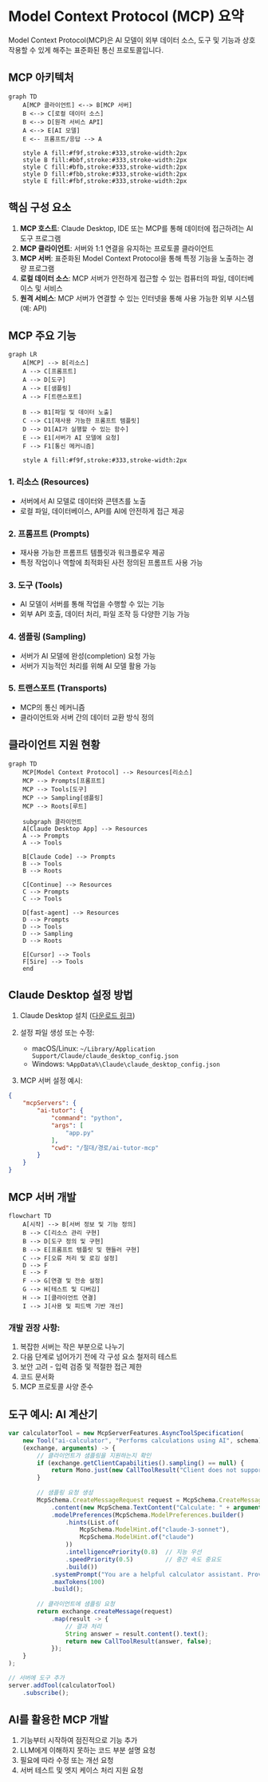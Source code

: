 # Model Context Protocol (MCP) 요약

Model Context Protocol(MCP)은 AI 모델이 외부 데이터 소스, 도구 및 기능과 상호 작용할 수 있게 해주는 표준화된 통신 프로토콜입니다.

## MCP 아키텍처

```mermaid
graph TD
    A[MCP 클라이언트] <--> B[MCP 서버]
    B <--> C[로컬 데이터 소스]
    B <--> D[원격 서비스 API]
    A <--> E[AI 모델]
    E <-- 프롬프트/응답 --> A
    
    style A fill:#f9f,stroke:#333,stroke-width:2px
    style B fill:#bbf,stroke:#333,stroke-width:2px
    style C fill:#bfb,stroke:#333,stroke-width:2px
    style D fill:#fbb,stroke:#333,stroke-width:2px
    style E fill:#fbf,stroke:#333,stroke-width:2px
```

## 핵심 구성 요소

1. **MCP 호스트**: Claude Desktop, IDE 또는 MCP를 통해 데이터에 접근하려는 AI 도구 프로그램
2. **MCP 클라이언트**: 서버와 1:1 연결을 유지하는 프로토콜 클라이언트
3. **MCP 서버**: 표준화된 Model Context Protocol을 통해 특정 기능을 노출하는 경량 프로그램
4. **로컬 데이터 소스**: MCP 서버가 안전하게 접근할 수 있는 컴퓨터의 파일, 데이터베이스 및 서비스
5. **원격 서비스**: MCP 서버가 연결할 수 있는 인터넷을 통해 사용 가능한 외부 시스템(예: API)

## MCP 주요 기능

```mermaid
graph LR
    A[MCP] --> B[리소스]
    A --> C[프롬프트]
    A --> D[도구]
    A --> E[샘플링]
    A --> F[트랜스포트]
    
    B --> B1[파일 및 데이터 노출]
    C --> C1[재사용 가능한 프롬프트 템플릿]
    D --> D1[AI가 실행할 수 있는 함수]
    E --> E1[서버가 AI 모델에 요청]
    F --> F1[통신 메커니즘]
    
    style A fill:#f9f,stroke:#333,stroke-width:2px
```

### 1. 리소스 (Resources)
- 서버에서 AI 모델로 데이터와 콘텐츠를 노출
- 로컬 파일, 데이터베이스, API를 AI에 안전하게 접근 제공

### 2. 프롬프트 (Prompts)
- 재사용 가능한 프롬프트 템플릿과 워크플로우 제공
- 특정 작업이나 역할에 최적화된 사전 정의된 프롬프트 사용 가능

### 3. 도구 (Tools)
- AI 모델이 서버를 통해 작업을 수행할 수 있는 기능
- 외부 API 호출, 데이터 처리, 파일 조작 등 다양한 기능 가능

### 4. 샘플링 (Sampling)
- 서버가 AI 모델에 완성(completion) 요청 가능
- 서버가 지능적인 처리를 위해 AI 모델 활용 가능

### 5. 트랜스포트 (Transports)
- MCP의 통신 메커니즘
- 클라이언트와 서버 간의 데이터 교환 방식 정의

## 클라이언트 지원 현황

```mermaid
graph TD
    MCP[Model Context Protocol] --> Resources[리소스]
    MCP --> Prompts[프롬프트]
    MCP --> Tools[도구]
    MCP --> Sampling[샘플링]
    MCP --> Roots[루트]
    
    subgraph 클라이언트
    A[Claude Desktop App] --> Resources
    A --> Prompts
    A --> Tools
    
    B[Claude Code] --> Prompts
    B --> Tools
    B --> Roots
    
    C[Continue] --> Resources
    C --> Prompts
    C --> Tools
    
    D[fast-agent] --> Resources
    D --> Prompts
    D --> Tools
    D --> Sampling
    D --> Roots
    
    E[Cursor] --> Tools
    F[5ire] --> Tools
    end
```

## Claude Desktop 설정 방법

1. Claude Desktop 설치 ([다운로드 링크](https://claude.ai/download))
2. 설정 파일 생성 또는 수정:
   - macOS/Linux: `~/Library/Application Support/Claude/claude_desktop_config.json`
   - Windows: `%AppData%\Claude\claude_desktop_config.json`

3. MCP 서버 설정 예시:
```json
{
    "mcpServers": {
        "ai-tutor": {
            "command": "python",
            "args": [
                "app.py"
            ],
            "cwd": "/절대/경로/ai-tutor-mcp"
        }
    }
}
```

## MCP 서버 개발

```mermaid
flowchart TD
    A[시작] --> B[서버 정보 및 기능 정의]
    B --> C[리소스 관리 구현]
    B --> D[도구 정의 및 구현]
    B --> E[프롬프트 템플릿 및 핸들러 구현]
    C --> F[오류 처리 및 로깅 설정]
    D --> F
    E --> F
    F --> G[연결 및 전송 설정]
    G --> H[테스트 및 디버깅]
    H --> I[클라이언트 연결]
    I --> J[사용 및 피드백 기반 개선]
```

### 개발 권장 사항:
1. 복잡한 서버는 작은 부분으로 나누기
2. 다음 단계로 넘어가기 전에 각 구성 요소 철저히 테스트
3. 보안 고려 - 입력 검증 및 적절한 접근 제한
4. 코드 문서화
5. MCP 프로토콜 사양 준수

## 도구 예시: AI 계산기
```javascript
var calculatorTool = new McpServerFeatures.AsyncToolSpecification(
    new Tool("ai-calculator", "Performs calculations using AI", schema),
    (exchange, arguments) -> {
        // 클라이언트가 샘플링을 지원하는지 확인
        if (exchange.getClientCapabilities().sampling() == null) {
            return Mono.just(new CallToolResult("Client does not support AI capabilities", false));
        }
        
        // 샘플링 요청 생성
        McpSchema.CreateMessageRequest request = McpSchema.CreateMessageRequest.builder()
            .content(new McpSchema.TextContent("Calculate: " + arguments.get("expression")))
            .modelPreferences(McpSchema.ModelPreferences.builder()
                .hints(List.of(
                    McpSchema.ModelHint.of("claude-3-sonnet"),
                    McpSchema.ModelHint.of("claude")
                ))
                .intelligencePriority(0.8)  // 지능 우선
                .speedPriority(0.5)         // 중간 속도 중요도
                .build())
            .systemPrompt("You are a helpful calculator assistant. Provide only the numerical answer.")
            .maxTokens(100)
            .build();
        
        // 클라이언트에 샘플링 요청
        return exchange.createMessage(request)
            .map(result -> {
                // 결과 처리
                String answer = result.content().text();
                return new CallToolResult(answer, false);
            });
    }
);

// 서버에 도구 추가
server.addTool(calculatorTool)
    .subscribe();
```

## AI를 활용한 MCP 개발

1. 기능부터 시작하여 점진적으로 기능 추가
2. LLM에게 이해하지 못하는 코드 부분 설명 요청
3. 필요에 따라 수정 또는 개선 요청
4. 서버 테스트 및 엣지 케이스 처리 지원 요청 